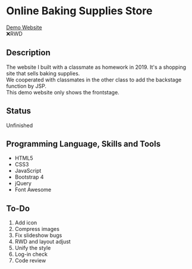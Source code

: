 # Online Baking Supplies Store
[Demo Website](https://kagari0803.github.io/baking-supplies-store-website/)  
❌RWD

## Description
The website I built with a classmate as homework in 2019. It's a shopping site that sells baking supplies.  
We cooperated with classmates in the other class to add the backstage function by JSP.  
This demo website only shows the frontstage.  

## Status
Unfinished

## Programming Language, Skills and Tools
* HTML5
* CSS3
* JavaScript
* Bootstrap 4
* jQuery
* Font Awesome

## To-Do
1. Add icon
2. Compress images
3. Fix slideshow bugs
4. RWD and layout adjust
5. Unify the style
6. Log-in check
7. Code review
